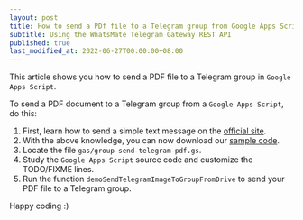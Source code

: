 ```yaml
---
layout: post
title: How to send a PDf file to a Telegram group from Google Apps Script
subtitle: Using the WhatsMate Telegram Gateway REST API
published: true
last_modified_at: 2022-06-27T00:00:00+08:00
---
```


This article shows you how to send a PDF file to a Telegram group in `Google Apps Script`.


To send a PDF document to a Telegram group from a `Google Apps Script`, do this:

1. First, learn how to send a simple text message on the [official site](https://www.whatsmate.net/telegram-group-message-api.html). 
2. With the above knowledge, you can now download our [sample code](https://github.com/whatsmate/telegram-demos/archive/master.zip).
3. Locate the file `gas/group-send-telegram-pdf.gs`.  <script src="https://gist.github.com/whatsmate/602ad48db2a20653bdadd81f5c9d8a08.js"></script>
4. Study the `Google Apps Script` source code and customize the TODO/FIXME lines.
6. Run the function `demoSendTelegramImageToGroupFromDrive` to send your PDF file to a Telegram group.


Happy coding :)  


<br>
<script async src="//pagead2.googlesyndication.com/pagead/js/adsbygoogle.js"></script>
<ins class="adsbygoogle"
     style="display:inline-block;width:728px;height:90px"
     data-ad-client="ca-pub-7383487179928477"
     data-ad-slot="6959057004"></ins>
<script>
(adsbygoogle = window.adsbygoogle || []).push({});
</script>
<br>

